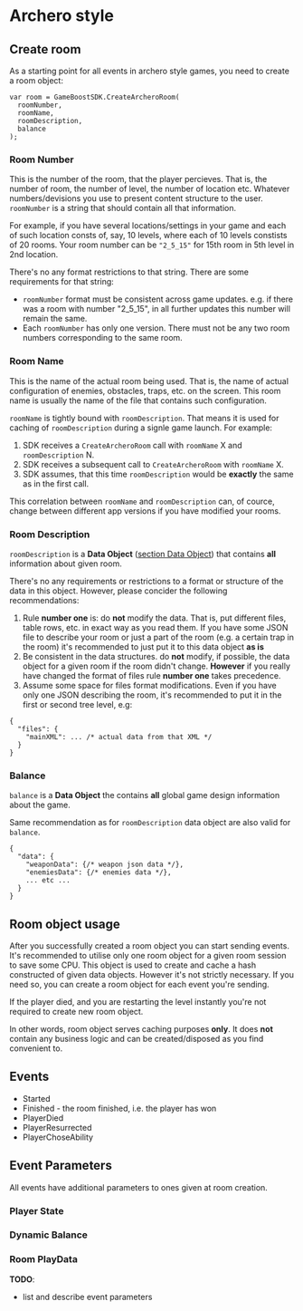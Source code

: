 # Archero style

## Create room

As a starting point for all events in archero style games, you need to create a room object:
```
var room = GameBoostSDK.CreateArcheroRoom(
  roomNumber,
  roomName,
  roomDescription,
  balance
);
```

### Room Number

This is the number of the room, that the player percieves. That is, the number of room, the number of level, the number of location etc. Whatever numbers/devisions you use to present content structure to the user. `roomNumber` is a string that should contain all that information.

For example, if you have several locations/settings in your game and each of such location consts of, say, 10 levels, where each of 10 levels constists of 20 rooms. Your room number can be `"2_5_15"` for 15th room in 5th level in 2nd location.

There's no any format restrictions to that string. There are some requirements for that string:
* `roomNumber` format must be consistent across game updates. e.g. if there was  a room with number "2_5_15", in all further updates this number will remain the same.
* Each `roomNumber` has only one version. There must not be any two room numbers corresponding to the same room.


### Room Name

This is the name of the actual room being used. That is, the name of actual configuration of enemies, obstacles, traps, etc. on the screen. This room name is usually the name of the file that contains such configuration.

`roomName` is tightly bound with `roomDescription`. That means it is used for caching of `roomDescription` during a signle game launch. For example:
1. SDK receives a `CreateArcheroRoom` call with `roomName` X and `roomDescription` N.
2. SDK receives a subsequent call to `CreateArcheroRoom` with `roomName` X.
3. SDK assumes, that this time `roomDescription` would be **exactly** the same as in the first call.

This correlation between `roomName` and `roomDescription` can, of cource, change between different app versions if you have modified your rooms.


### Room Description

`roomDescription` is a **Data Object** ([section Data Object](https://github.com/chestnut42/doitbetter-unity/blob/main/README.md)) that contains **all** information about given room.

There's no any requirements or restrictions to a format or structure of the data in this object. However, please concider the following recommendations:
1. Rule **number one** is: do **not** modify the data. That is, put different files, table rows, etc. in exact way as you read them. If you have some JSON file to describe your room or just a part of the room (e.g. a certain trap in the room) it's recommended to just put it to this data object **as is**
1. Be consistent in the data structures. do **not** modify, if possible, the data object for a given room if the room didn't change. **However** if you really have changed the format of files rule **number one** takes precedence.
1. Assume some space for files format modifications. Even if you have only one JSON describing the room, it's recommended to put it in the first or second tree level, e.g:
```
{
  "files": {
    "mainXML": ... /* actual data from that XML */
  }
}
```


### Balance

`balance` is a **Data Object** the contains **all** global game design information about the game.

Same recommendation as for `roomDescription` data object are also valid for `balance`.

```
{
  "data": {
    "weaponData": {/* weapon json data */},
    "enemiesData": {/* enemies data */},
    ... etc ...
  }
}
```


## Room object usage

After you successfully created a room object you can start sending events. It's recommended to utilise only one room object for a given room session to save some CPU. This object is used to create and cache a hash constructed of given data objects. However it's not strictly necessary. If you need so, you can create a room object for each event you're sending.

If the player died, and you are restarting the level instantly you're not required to create new room object.

In other words, room object serves caching purposes **only**. It does **not** contain any business logic and can be created/disposed as you find convenient to.


## Events

* Started
* Finished - the room finished, i.e. the player has won
* PlayerDied
* PlayerResurrected
* PlayerChoseAbility


## Event Parameters

All events have additional parameters to ones given at room creation.

### Player State


### Dynamic Balance


### Room PlayData


**TODO**:
- list and describe event parameters
